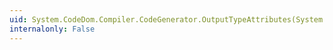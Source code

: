 ```yaml
---
uid: System.CodeDom.Compiler.CodeGenerator.OutputTypeAttributes(System.Reflection.TypeAttributes,System.Boolean,System.Boolean)
internalonly: False
---
```

